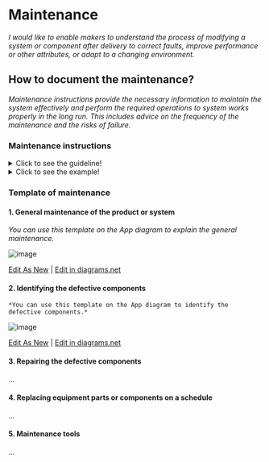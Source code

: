 # **Maintenance**

*I would like to enable makers to understand the process of modifying a system or component after delivery to correct faults, improve performance or other attributes, or adapt to a changing environment.*

## **How to document the maintenance?** 

*Maintenance instructions provide the necessary information to maintain the system effectively and perform the required operations to system works properly in the long run. This includes advice on the frequency of the maintenance and the risks of failure.*

 ### **Maintenance instructions** 
<details>
  <summary>Click to see the guideline!</summary> 
 
  - **Definition:** *A maintenance instruction is a technical communication document intended to give recommendations and necessary information to maintain the system effectively.*

  ```
What does include the documentation of maintenance instructions? 

1. Introduction of general maintenance of the product or system
    - Cleaning
    - Lubricating
    - Regular inspections or services. These can be carried out on a time-based schedule or on a usage-based schedule.
       - Maintenance according to predetermined intervals 
       - Maintenance according to prescribed criteria
       - Maintenance by integrating analysis, measurement and periodic test activities 
    - Regular adjusting machinery if it's necessary
2. Identifying the defective components
    - The equipment performance monitoring   
    - How to detect a defective component
    - Fault elimination
    - Verification of fault elimination
3. Repairing the defective components
    - Step-by-step procedures describing the repairing sequence 
    - Refere to the manufacturing section where you can find the manufacturing instructions to rebuild the defective parts
    - Verifiction of repair
4. Replacing equipment parts or components on a schedule
5. Maintenance tools
    - Various tools necessary to perform the maintenance operation

How to visualize the process of maintenance?
 1. Images 
 2. Videos 

```
</details>

<details>
  <summary>Click to see the example!</summary>

#### *Example 1:* [FarmBot Genesis V1.5](https://genesis.farm.bot/v1.5/Extras/maintenance)
</details>

### Template of maintenance
 
 #### 1. General maintenance of the product or system
 
   *You can use this template on the App diagram to explain the general maintenance.*
 
![image](https://github.com/OPEN-NEXT/wp2.3_Guideline-for-documentation-of-OSH-design-reuse/blob/main/Sources/Images/General%20maintenance.jpg)

 <a href="https://app.diagrams.net/#Hamerezoji1362%2Fdrawio-github%2Fmaster%2FGeneral%20maintenance.drawio">Edit As New</a> | <a href="https://app.diagrams.net/#Hamerezoji1362%2Fdrawio-github%2Fmaster%2FGeneral%20maintenance.png">Edit in diagrams.net</a> 
 
 #### 2. Identifying the defective components 
 
    *You can use this template on the App diagram to identify the defective components.*
 
![image](https://github.com/OPEN-NEXT/wp2.3_Guideline-for-documentation-of-OSH-design-reuse/blob/main/Sources/Images/Identifying%20the%20defective%20components.jpg)

 <a href="https://app.diagrams.net/#Hamerezoji1362%2Fdrawio-github%2Fmaster%2FIdentifying%20the%20defective%20components.drawio">Edit As New</a> | <a href="https://app.diagrams.net/#Hamerezoji1362%2Fdrawio-github%2Fmaster%2FIdentifying%20the%20defective%20components.png">Edit in diagrams.net</a>
 
 #### 3. Repairing the defective components
 ...
 #### 4. Replacing equipment parts or components on a schedule
 ...
 #### 5. Maintenance tools
 ...
 

